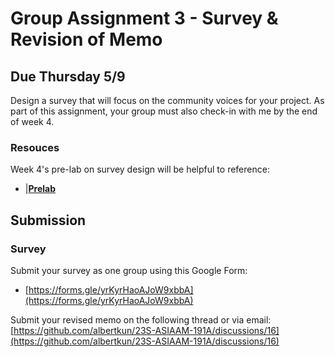 # Group Assignment 3 - Survey & Revision of Memo

## Due Thursday 5/9

Design a survey that will focus on the community voices for your project. As part of this assignment, your group must also check-in with me by the end of week 4.

### Resouces

Week 4's pre-lab on survey design will be helpful to reference:
- |[**Prelab**](./week4/prelab.md)

## Submission

### Survey 

Submit your survey as one group using this Google Form:

- [https://forms.gle/yrKyrHaoAJoW9xbbA](https://forms.gle/yrKyrHaoAJoW9xbbA)


Submit your revised memo on the following thread or via email: [https://github.com/albertkun/23S-ASIAAM-191A/discussions/16](https://github.com/albertkun/23S-ASIAAM-191A/discussions/16)